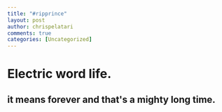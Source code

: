 ```yaml
---
title: "#ripprince"
layout: post
author: chrispelatari
comments: true
categories: [Uncategorized]
---
```

# Electric word life.
## it means forever and that's a mighty long time. 
